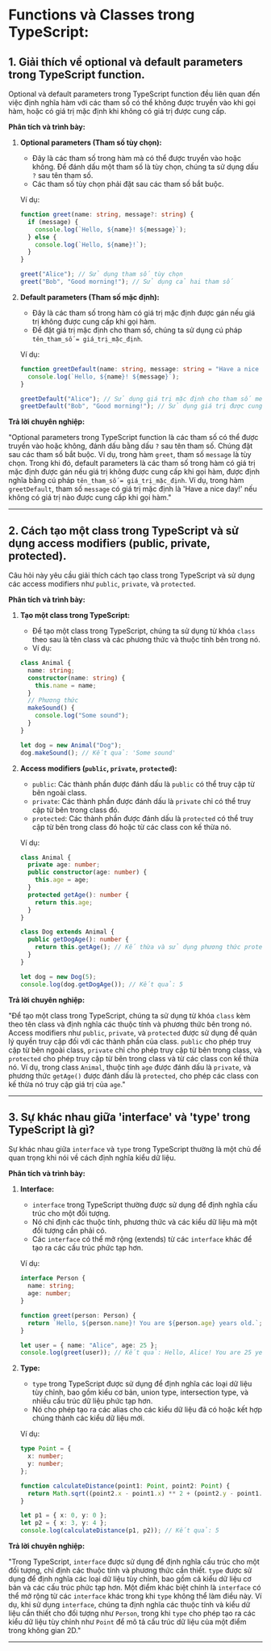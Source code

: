 # Functions và Classes trong TypeScript:

## 1. Giải thích về optional và default parameters trong TypeScript function.

Optional và default parameters trong TypeScript function đều liên quan đến việc định nghĩa hàm với các tham số có thể không được truyền vào khi gọi hàm, hoặc có giá trị mặc định khi không có giá trị được cung cấp.

**Phân tích và trình bày:**

1. **Optional parameters (Tham số tùy chọn):**

   - Đây là các tham số trong hàm mà có thể được truyền vào hoặc không. Để đánh dấu một tham số là tùy chọn, chúng ta sử dụng dấu `?` sau tên tham số.
   - Các tham số tùy chọn phải đặt sau các tham số bắt buộc.

   Ví dụ:

   ```typescript
   function greet(name: string, message?: string) {
     if (message) {
       console.log(`Hello, ${name}! ${message}`);
     } else {
       console.log(`Hello, ${name}!`);
     }
   }

   greet("Alice"); // Sử dụng tham số tùy chọn
   greet("Bob", "Good morning!"); // Sử dụng cả hai tham số
   ```

2. **Default parameters (Tham số mặc định):**

   - Đây là các tham số trong hàm có giá trị mặc định được gán nếu giá trị không được cung cấp khi gọi hàm.
   - Để đặt giá trị mặc định cho tham số, chúng ta sử dụng cú pháp `tên_tham_số = giá_trị_mặc_định`.

   Ví dụ:

   ```typescript
   function greetDefault(name: string, message: string = "Have a nice day!") {
     console.log(`Hello, ${name}! ${message}`);
   }

   greetDefault("Alice"); // Sử dụng giá trị mặc định cho tham số message
   greetDefault("Bob", "Good morning!"); // Sử dụng giá trị được cung cấp cho tham số message
   ```

**Trả lời chuyên nghiệp:**

"Optional parameters trong TypeScript function là các tham số có thể được truyền vào hoặc không, đánh dấu bằng dấu `?` sau tên tham số. Chúng đặt sau các tham số bắt buộc. Ví dụ, trong hàm `greet`, tham số `message` là tùy chọn. Trong khi đó, default parameters là các tham số trong hàm có giá trị mặc định được gán nếu giá trị không được cung cấp khi gọi hàm, được định nghĩa bằng cú pháp `tên_tham_số = giá_trị_mặc_định`. Ví dụ, trong hàm `greetDefault`, tham số `message` có giá trị mặc định là 'Have a nice day!' nếu không có giá trị nào được cung cấp khi gọi hàm."

---

## 2. Cách tạo một class trong TypeScript và sử dụng access modifiers (public, private, protected).

Câu hỏi này yêu cầu giải thích cách tạo class trong TypeScript và sử dụng các access modifiers như `public`, `private`, và `protected`.

**Phân tích và trình bày:**

1. **Tạo một class trong TypeScript:**

   - Để tạo một class trong TypeScript, chúng ta sử dụng từ khóa `class` theo sau là tên class và các phương thức và thuộc tính bên trong nó.
   - Ví dụ:

   ```typescript
   class Animal {
     name: string;
     constructor(name: string) {
       this.name = name;
     }
     // Phương thức
     makeSound() {
       console.log("Some sound");
     }
   }

   let dog = new Animal("Dog");
   dog.makeSound(); // Kết quả: 'Some sound'
   ```

2. **Access modifiers (`public`, `private`, `protected`):**

   - `public`: Các thành phần được đánh dấu là `public` có thể truy cập từ bên ngoài class.
   - `private`: Các thành phần được đánh dấu là `private` chỉ có thể truy cập từ bên trong class đó.
   - `protected`: Các thành phần được đánh dấu là `protected` có thể truy cập từ bên trong class đó hoặc từ các class con kế thừa nó.

   Ví dụ:

   ```typescript
   class Animal {
     private age: number;
     public constructor(age: number) {
       this.age = age;
     }
     protected getAge(): number {
       return this.age;
     }
   }

   class Dog extends Animal {
     public getDogAge(): number {
       return this.getAge(); // Kế thừa và sử dụng phương thức protected từ class cha
     }
   }

   let dog = new Dog(5);
   console.log(dog.getDogAge()); // Kết quả: 5
   ```

**Trả lời chuyên nghiệp:**

"Để tạo một class trong TypeScript, chúng ta sử dụng từ khóa `class` kèm theo tên class và định nghĩa các thuộc tính và phương thức bên trong nó. Access modifiers như `public`, `private`, và `protected` được sử dụng để quản lý quyền truy cập đối với các thành phần của class. `public` cho phép truy cập từ bên ngoài class, `private` chỉ cho phép truy cập từ bên trong class, và `protected` cho phép truy cập từ bên trong class và từ các class con kế thừa nó. Ví dụ, trong class `Animal`, thuộc tính `age` được đánh dấu là `private`, và phương thức `getAge()` được đánh dấu là `protected`, cho phép các class con kế thừa nó truy cập giá trị của `age`."

---

## 3. Sự khác nhau giữa 'interface' và 'type' trong TypeScript là gì?

Sự khác nhau giữa `interface` và `type` trong TypeScript thường là một chủ đề quan trọng khi nói về cách định nghĩa kiểu dữ liệu.

**Phân tích và trình bày:**

1. **Interface:**

   - `interface` trong TypeScript thường được sử dụng để định nghĩa cấu trúc cho một đối tượng.
   - Nó chỉ định các thuộc tính, phương thức và các kiểu dữ liệu mà một đối tượng cần phải có.
   - Các `interface` có thể mở rộng (extends) từ các `interface` khác để tạo ra các cấu trúc phức tạp hơn.

   Ví dụ:

   ```typescript
   interface Person {
     name: string;
     age: number;
   }

   function greet(person: Person) {
     return `Hello, ${person.name}! You are ${person.age} years old.`;
   }

   let user = { name: "Alice", age: 25 };
   console.log(greet(user)); // Kết quả: Hello, Alice! You are 25 years old.
   ```

2. **Type:**

   - `type` trong TypeScript được sử dụng để định nghĩa các loại dữ liệu tùy chỉnh, bao gồm kiểu cơ bản, union type, intersection type, và nhiều cấu trúc dữ liệu phức tạp hơn.
   - Nó cho phép tạo ra các alias cho các kiểu dữ liệu đã có hoặc kết hợp chúng thành các kiểu dữ liệu mới.

   Ví dụ:

   ```typescript
   type Point = {
     x: number;
     y: number;
   };

   function calculateDistance(point1: Point, point2: Point) {
     return Math.sqrt((point2.x - point1.x) ** 2 + (point2.y - point1.y) ** 2);
   }

   let p1 = { x: 0, y: 0 };
   let p2 = { x: 3, y: 4 };
   console.log(calculateDistance(p1, p2)); // Kết quả: 5
   ```

**Trả lời chuyên nghiệp:**

"Trong TypeScript, `interface` được sử dụng để định nghĩa cấu trúc cho một đối tượng, chỉ định các thuộc tính và phương thức cần thiết. `type` được sử dụng để định nghĩa các loại dữ liệu tùy chỉnh, bao gồm cả kiểu dữ liệu cơ bản và các cấu trúc phức tạp hơn. Một điểm khác biệt chính là `interface` có thể mở rộng từ các `interface` khác trong khi `type` không thể làm điều này. Ví dụ, khi sử dụng `interface`, chúng ta định nghĩa các thuộc tính và kiểu dữ liệu cần thiết cho đối tượng như `Person`, trong khi `type` cho phép tạo ra các kiểu dữ liệu tùy chỉnh như `Point` để mô tả cấu trúc dữ liệu của một điểm trong không gian 2D."

---
